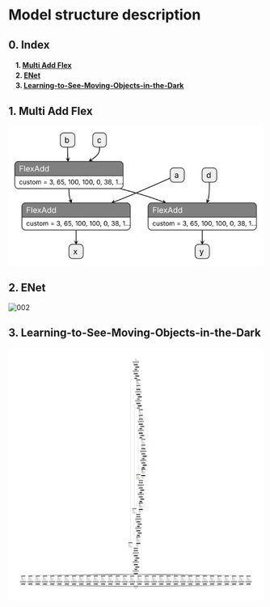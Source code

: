 # Model structure description
## 0. Index
　**1. [Multi Add Flex](#1-multi-add-flex)**  
　**2. [ENet](#2-enet)**  
　**3. [Learning-to-See-Moving-Objects-in-the-Dark](#3-learning-to-see-moving-objects-in-the-dark)**  


## 1. Multi Add Flex
![001](../media/001_multi_add_flex.bin.svg)
## 2. ENet
![002](../media/002_enet.tflite.svg)
## 3. Learning-to-See-Moving-Objects-in-the-Dark
![003](../media/003_lsmod.tflite.svg)
